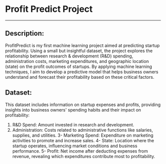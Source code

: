 # Profit Predict Project
_______________________________________________________________________________________________
## Description: 
ProfitPredict is my first machine learning project aimed at predicting startup profitability. Using a small but insightful dataset, the project explores the relationship between research & development (R&D) spending, administration costs, marketing expenditures, and geographic location (state) on the profit outcomes of startups. By applying machine learning techniques, I aim to develop a predictive model that helps business owners understand and forecast their profitability based on these critical factors.
## Dataset: 
This dataset includes information on startup expenses and profits, providing insights into business owners' spending habits and their impact on profitability:

1. R&D Spend: Amount invested in research and development. 
2. Administration: Costs related to administrative functions like salaries, supplies, and utilities.
3- Marketing Spend: Expenditure on marketing activities to promote and increase sales.
4- State: Location where the startup operates, influencing market conditions and business performance.
5- Profit: Net income after deducting expenses from revenue, revealing which expenditures contribute most to profitability.
